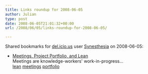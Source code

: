 ```yaml
---
title: Links roundup for 2008-06-05
author: Julian
type: post
date: 2008-06-05T21:01:32+00:00
url: /2008/06/05/links-roundup-for-2008-06-05/

---
```

Shared bookmarks for [del.icio.us][1] user [Synesthesia][2] on 2008-06-05:

  * [Meetings, Project Portfolio, and Lean][3]  
    Meetings are knowledge-workers' work-in-progress&#8230;  
    [lean][4] [meetings][5] [portfolio][6]

 [1]: https://del.icio.us/
 [2]: https://del.icio.us/synesthesia
 [3]: https://jrothman.com/blog/mpd/2008/05/meetings-project-portfolio-and-lean.html
 [4]: https://del.icio.us/synesthesia/lean
 [5]: https://del.icio.us/synesthesia/meetings
 [6]: https://del.icio.us/synesthesia/portfolio